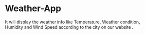 # Weather-App
It will display the weather info like Temperature,  Weather condition, Humidity and Wind Speed according to the city on our website .
